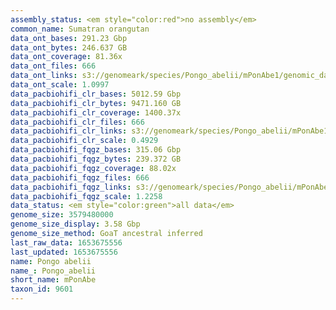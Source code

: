 ```yaml
---
assembly_status: <em style="color:red">no assembly</em>
common_name: Sumatran orangutan
data_ont_bases: 291.23 Gbp
data_ont_bytes: 246.637 GB
data_ont_coverage: 81.36x
data_ont_files: 666
data_ont_links: s3://genomeark/species/Pongo_abelii/mPonAbe1/genomic_data/ont/<br>
data_ont_scale: 1.0997
data_pacbiohifi_clr_bases: 5012.59 Gbp
data_pacbiohifi_clr_bytes: 9471.160 GB
data_pacbiohifi_clr_coverage: 1400.37x
data_pacbiohifi_clr_files: 666
data_pacbiohifi_clr_links: s3://genomeark/species/Pongo_abelii/mPonAbe1/genomic_data/pacbiohifi_clr/<br>
data_pacbiohifi_clr_scale: 0.4929
data_pacbiohifi_fqgz_bases: 315.06 Gbp
data_pacbiohifi_fqgz_bytes: 239.372 GB
data_pacbiohifi_fqgz_coverage: 88.02x
data_pacbiohifi_fqgz_files: 666
data_pacbiohifi_fqgz_links: s3://genomeark/species/Pongo_abelii/mPonAbe1/genomic_data/pacbiohifi_fqgz/<br>
data_pacbiohifi_fqgz_scale: 1.2258
data_status: <em style="color:green">all data</em>
genome_size: 3579480000
genome_size_display: 3.58 Gbp
genome_size_method: GoaT ancestral inferred
last_raw_data: 1653675556
last_updated: 1653675556
name: Pongo abelii
name_: Pongo_abelii
short_name: mPonAbe
taxon_id: 9601
---
```

